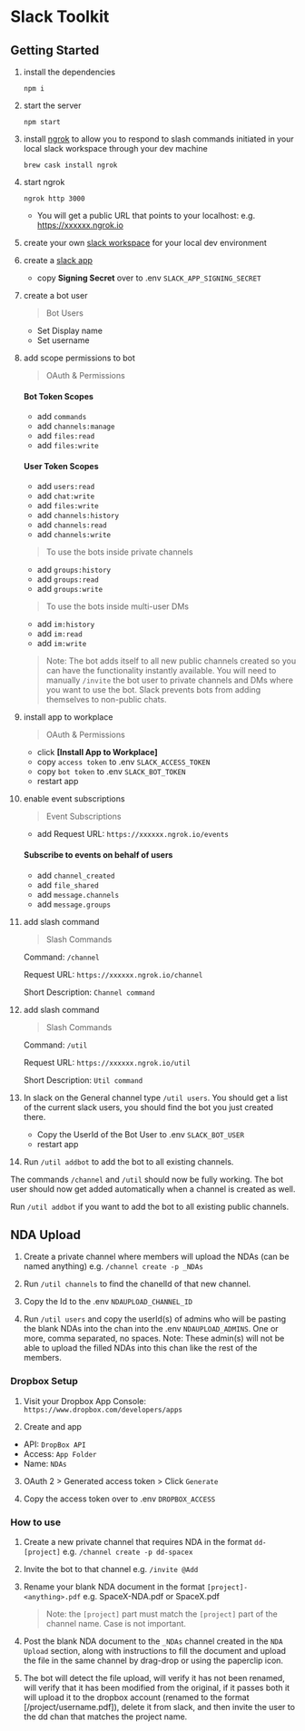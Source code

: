 # Slack Toolkit

## Getting Started

1. install the dependencies

    `npm i`

2. start the server

    `npm start`

3. install [ngrok](https://ngrok.com/) to allow you to respond to slash commands initiated in your local slack workspace through your dev machine

    `brew cask install ngrok`

4. start ngrok

    `ngrok http 3000`

    - You will get a public URL that points to your localhost:  e.g. https://xxxxxx.ngrok.io

2. create your own [slack workspace](https://slack.com/get-started) for your local dev environment

3. create a [slack app](https://api.slack.com/apps?new_app=1)
    - copy **Signing Secret** over to .env `SLACK_APP_SIGNING_SECRET`

4. create a bot user
    > Bot Users

    - Set Display name
    - Set username

5. add scope permissions to bot 

    > OAuth & Permissions

    #### Bot Token Scopes
    - add `commands`
    - add `channels:manage`
    - add `files:read`
    - add `files:write`

    #### User Token Scopes

    - add `users:read`
    - add `chat:write`
    - add `files:write`
    - add `channels:history`
    - add `channels:read`
    - add `channels:write`
    
    > To use the bots inside private channels

    - add `groups:history`
    - add `groups:read`
    - add `groups:write`

    > To use the bots inside multi-user DMs

    - add `im:history`
    - add `im:read`
    - add `im:write`

    > Note:  The bot adds itself to all new public channels created so you can have the functionality instantly available.  You will need to manually `/invite` the bot user to private channels and DMs where you want to use the bot.  Slack prevents bots from adding themselves to non-public chats.

6. install app to workplace

    > OAuth & Permissions

    - click **[Install App to Workplace]**
    - copy `access token` to .env `SLACK_ACCESS_TOKEN`
    - copy `bot token` to .env `SLACK_BOT_TOKEN`
    - restart app

7. enable event subscriptions

    > Event Subscriptions

    - add Request URL:  `https://xxxxxx.ngrok.io/events`
    
    #### Subscribe to events on behalf of users

    - add `channel_created`
    - add `file_shared`
    - add `message.channels`
    - add `message.groups`
    
9. add slash command

    > Slash Commands
    
    Command: `/channel`

    Request URL:  `https://xxxxxx.ngrok.io/channel`

    Short Description:  `Channel command`

10. add slash command

    > Slash Commands
    
    Command: `/util`

    Request URL:  `https://xxxxxx.ngrok.io/util`

    Short Description:  `Util command`

11. In slack on the General channel type `/util users`.  You should get a list of the current slack users, you should find the bot you just created there.  

    - Copy the UserId of the Bot User to .env `SLACK_BOT_USER`
    - restart app

12. Run `/util addbot` to add the bot to all existing channels.


The commands `/channel` and `/util` should now be fully working.  The bot user should now get added automatically when a channel is created as well.

Run `/util addbot` if you want to add the bot to all existing public channels.

## NDA Upload

1. Create a private channel where members will upload the NDAs (can be named anything) e.g. `/channel create -p _NDAs`

2. Run `/util channels` to find the chanelId of that new channel.  

3. Copy the Id to the .env `NDAUPLOAD_CHANNEL_ID`

4. Run `/util users` and copy the userId(s) of admins who will be pasting the blank NDAs into the chan into  the .env `NDAUPLOAD_ADMINS`.  One or more, comma separated, no spaces. Note: These admin(s) will not be able to upload the filled NDAs into this chan like the rest of the members.

### Dropbox Setup

1. Visit your Dropbox App Console: `https://www.dropbox.com/developers/apps`

2. Create and app

  - API: `DropBox API`
  - Access: `App Folder`
  - Name: `NDAs`

3. OAuth 2 > Generated access token > Click `Generate`

4. Copy the access token over to .env `DROPBOX_ACCESS`

### How to use

1. Create a new private channel that requires NDA in the format `dd-[project]` e.g. `/channel create -p dd-spacex`

2. Invite the bot to that channel e.g. `/invite @Add`

3. Rename your blank NDA document in the format `[project]-<anything>.pdf` e.g. SpaceX-NDA.pdf or SpaceX.pdf

   > Note: the `[project]` part must match the `[project]` part of the channel name. Case is not important.

4. Post the blank NDA document to the `_NDAs` channel created in the `NDA Upload` section, along with instructions to fill the document and upload the file in the same channel by drag-drop or using the paperclip icon.

5. The bot will detect the file upload, will verify it has not been renamed, will verify that it has been modified from the original, if it passes both it will upload it to the dropbox account (renamed to the format [/project/username.pdf]), delete it from slack, and then invite the user to the dd chan that matches the project name.

